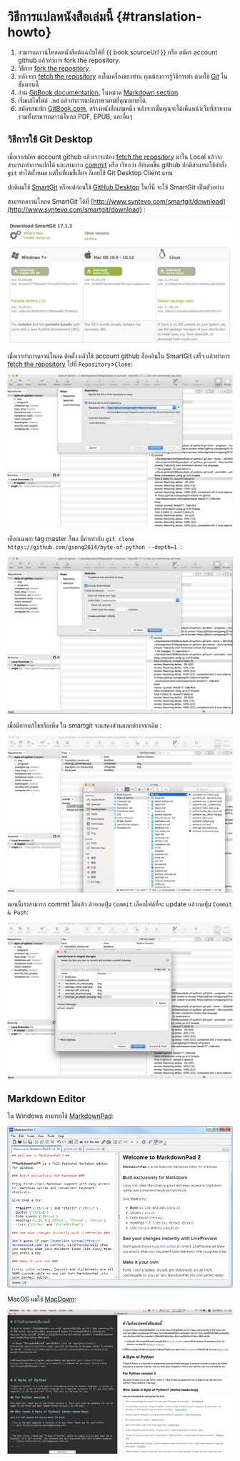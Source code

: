 # วิธีการแปลหนังสือเล่มนี้ {#translation-howto}


1. สามารถดาวน์โหลดหนังสือต้นฉบับได้ที่ {{ book.sourceUrl }} หรือ สมัคร account github แล้วทำการ fork the repository.
2. วิธีการ [fork the repository](https://help.github.com/articles/fork-a-repo).
3. หลังจาก [fetch the repository](https://help.github.com/articles/fetching-a-remote/) ลงในเครื่องของท่าน คุณต้องการรู้วิธีการทำ ด้วยใช้ [Git](http://www.git-scm.com) ในขั้นตอนนี้
4. อ่าน [GitBook documentation](https://toolchain.gitbook.com/), ในหมวด [Markdown section](https://toolchain.gitbook.com/syntax/markdown.html).
5. เริ่มแก้ไขไฟล์ `.md` แล้วทำการแปลภาษาตามที่คุณอยากได้.
6. สมัครสมาชิก [GitBook.com](https://www.gitbook.com), สร้างหนังสือเล่มหนึ่ง หลังจากนั้นคุณจะได้เห็นหน้าเว็บที่สวยงาม รวมทั้งสามารถดาวน์โหลด PDF, EPUB, และอื่นๆ



## วิธีการใช้ Git Desktop

เมื่อเราสมัคร account github แล้วเราจะต้อง [fetch the repository](https://help.github.com/articles/fetching-a-remote/) มาใน Local แล้วจะสามารถทำการแปลได้ และสามารถ [commit](https://help.github.com/articles/adding-a-file-to-a-repository-using-the-command-line/) หรือ เรียกว่า อัปเดตขี้น github ปกติสามารถใช้คำสั่ง `git` ทำได้ทั้งหมด แต่ในที่ผมขี้เกียจ ก็เลยใช้ Git Desktop Client แทน

ปกติผมใช้ [SmartGit](http://www.syntevo.com/smartgit) หรือแต่ก่อนใช้ [GitHub Desktop](https://desktop.github.com/) ในที่นี่ จะใช้ SmartGit เป็นตัวอย่าง

สามารถดาวน์โหลด SmartGit ได้ที่ [http://www.syntevo.com/smartgit/download](http://www.syntevo.com/smartgit/download) :

![สามารถดาวน์โหลด SmartGit](./img/smartgit_download.png)

เมื่อเราทำการดาวน์โหลด ติดตั้ง แลัวใช้ account github ล็อคอินใน SmartGit เสร็จ แล้วทำการ [fetch the repository](https://help.github.com/articles/fetching-a-remote/) ไปที่ `Repository`>`Clone`:

![clone th repository](./img/smartgit_clone_repo.png)

เลือกเฉพาะ tag master ก็พอ มีค่าเท่ากับ `git clone https://github.com/gsong2014/byte-of-python --depth=1 `:

![select tag master github](./img/smartgit_git_depth_one.png)

เมื่อมีการแก้ไขหรือเพิ่ม ใน smartgit จะแสดงส่วนแตกต่างจากเดิม :

![add or edit in repository](./img/smartgit_diff_edit.png)

ตอนนี้เราสามารถ commit ได้แล้ว ด้วยกดปุ่ม `Commit` เลือกไฟล์ที่จะ update แล้วกดปุ่ม `Commit & Push`:

![commit github](./img/smartgit_commit.png)

## Markdown Editor

ใน Windows สามารถใช้ [MarkdownPad](http://markdownpad.com/):

![markdownpad](./img/markdownpad.png)

MacOS ผมใช้ [MacDown](https://macdown.uranusjr.com/):

![macdown](./img/macdown_on_macos.png)